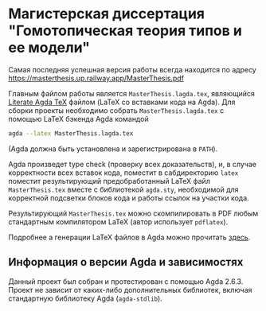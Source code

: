 # Магистерская диссертация "Гомотопическая теория типов и ее модели"

Самая последняя успешная версия работы всегда находится по адресу 
https://masterthesis.up.railway.app/MasterThesis.pdf

Главным файлом работы является `MasterThesis.lagda.tex`, являющийся 
[Literate Agda TeX](https://agda.readthedocs.io/en/v2.6.3/tools/literate-programming.html#literate-agda-tex) файлом
(LaTeX со вставками кода на Agda). Для сборки проекты необходимо собрать `MasterThesis.lagda.tex`
с помощью LaTeX бэкенда Agda командой
```bash
agda --latex MasterThesis.lagda.tex
```
(Agda должна быть установлена и зарегистрирована в `PATH`).

Agda произведет type check (проверку всех доказательств), и, в случае корректности всех вставок кода,
поместит в сабдиректорию `latex` поместит результирующий  предобработанный LaTeX файл `MasterThesis.tex`
вместе с библиотекой `agda.sty`, необходимой для корректной подсветки блоков кода и работы ссылок на участки кода.

Результирующий `MasterThesis.tex` можно скомпилировать в PDF любым стандартным компилятором LaTeX
(автор использует `pdflatex`).

Подробнее а генерации LaTeX файлов в Agda можно прочитать [здесь](https://agda.readthedocs.io/en/v2.6.3/tools/generating-latex.html).

## Информация о версии Agda и зависимостях

Данный проект был собран и протестирован с помощью Agda 2.6.3. Проект не зависит от каких-либо дополнительных
библиотек, включая стандартную библиотеку Agda (`agda-stdlib`).